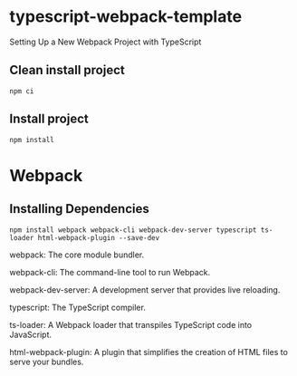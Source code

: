 # typescript-webpack-template

Setting Up a New Webpack Project with TypeScript

## Clean install project

`npm ci`

## Install project

`npm install`

# Webpack

## Installing Dependencies

`npm install webpack webpack-cli webpack-dev-server typescript ts-loader html-webpack-plugin --save-dev`

webpack: The core module bundler.

webpack-cli: The command-line tool to run Webpack.

webpack-dev-server: A development server that provides live reloading.

typescript: The TypeScript compiler.

ts-loader: A Webpack loader that transpiles TypeScript code into JavaScript.

html-webpack-plugin: A plugin that simplifies the creation of HTML files to serve your bundles.
